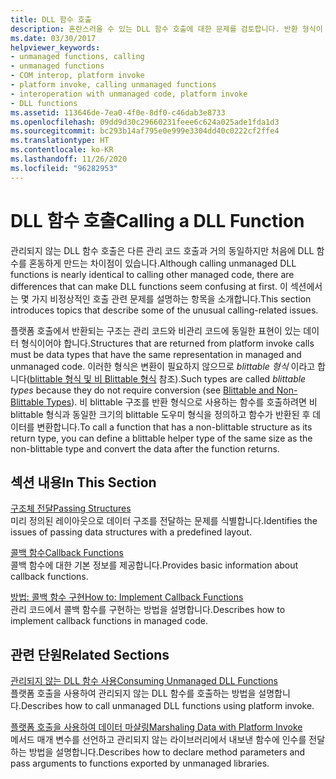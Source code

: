 ```yaml
---
title: DLL 함수 호출
description: 혼란스러울 수 있는 DLL 함수 호출에 대한 문제를 검토합니다. 반환 형식이 blittable인지 여부에 따라 함수 호출 프로세스가 다릅니다.
ms.date: 03/30/2017
helpviewer_keywords:
- unmanaged functions, calling
- unmanaged functions
- COM interop, platform invoke
- platform invoke, calling unmanaged functions
- interoperation with unmanaged code, platform invoke
- DLL functions
ms.assetid: 113646de-7ea0-4f0e-8df0-c46dab3e8733
ms.openlocfilehash: 09dd9d30c29660231feee6c624a025ade1fda1d3
ms.sourcegitcommit: bc293b14af795e0e999e3304dd40c0222cf2ffe4
ms.translationtype: HT
ms.contentlocale: ko-KR
ms.lasthandoff: 11/26/2020
ms.locfileid: "96282953"
---
```

# <a name="calling-a-dll-function"></a><span data-ttu-id="2cd8d-104">DLL 함수 호출</span><span class="sxs-lookup"><span data-stu-id="2cd8d-104">Calling a DLL Function</span></span>

<span data-ttu-id="2cd8d-105">관리되지 않는 DLL 함수 호출은 다른 관리 코드 호출과 거의 동일하지만 처음에 DLL 함수를 혼동하게 만드는 차이점이 있습니다.</span><span class="sxs-lookup"><span data-stu-id="2cd8d-105">Although calling unmanaged DLL functions is nearly identical to calling other managed code, there are differences that can make DLL functions seem confusing at first.</span></span> <span data-ttu-id="2cd8d-106">이 섹션에서는 몇 가지 비정상적인 호출 관련 문제를 설명하는 항목을 소개합니다.</span><span class="sxs-lookup"><span data-stu-id="2cd8d-106">This section introduces topics that describe some of the unusual calling-related issues.</span></span>  
  
 <span data-ttu-id="2cd8d-107">플랫폼 호출에서 반환되는 구조는 관리 코드와 비관리 코드에 동일한 표현이 있는 데이터 형식이어야 합니다.</span><span class="sxs-lookup"><span data-stu-id="2cd8d-107">Structures that are returned from platform invoke calls must be data types that have the same representation in managed and unmanaged code.</span></span> <span data-ttu-id="2cd8d-108">이러한 형식은 변환이 필요하지 않으므로 *blittable 형식* 이라고 합니다([blittable 형식 및 비 Blittable 형식](blittable-and-non-blittable-types.md) 참조).</span><span class="sxs-lookup"><span data-stu-id="2cd8d-108">Such types are called *blittable types* because they do not require conversion (see [Blittable and Non-Blittable Types](blittable-and-non-blittable-types.md)).</span></span> <span data-ttu-id="2cd8d-109">비 blittable 구조를 반환 형식으로 사용하는 함수를 호출하려면 비 blittable 형식과 동일한 크기의 blittable 도우미 형식을 정의하고 함수가 반환된 후 데이터를 변환합니다.</span><span class="sxs-lookup"><span data-stu-id="2cd8d-109">To call a function that has a non-blittable structure as its return type, you can define a blittable helper type of the same size as the non-blittable type and convert the data after the function returns.</span></span>  
  
## <a name="in-this-section"></a><span data-ttu-id="2cd8d-110">섹션 내용</span><span class="sxs-lookup"><span data-stu-id="2cd8d-110">In This Section</span></span>  

 [<span data-ttu-id="2cd8d-111">구조체 전달</span><span class="sxs-lookup"><span data-stu-id="2cd8d-111">Passing Structures</span></span>](passing-structures.md)  
 <span data-ttu-id="2cd8d-112">미리 정의된 레이아웃으로 데이터 구조를 전달하는 문제를 식별합니다.</span><span class="sxs-lookup"><span data-stu-id="2cd8d-112">Identifies the issues of passing data structures with a predefined layout.</span></span>  
  
 [<span data-ttu-id="2cd8d-113">콜백 함수</span><span class="sxs-lookup"><span data-stu-id="2cd8d-113">Callback Functions</span></span>](callback-functions.md)  
 <span data-ttu-id="2cd8d-114">콜백 함수에 대한 기본 정보를 제공합니다.</span><span class="sxs-lookup"><span data-stu-id="2cd8d-114">Provides basic information about callback functions.</span></span>  
  
 [<span data-ttu-id="2cd8d-115">방법: 콜백 함수 구현</span><span class="sxs-lookup"><span data-stu-id="2cd8d-115">How to: Implement Callback Functions</span></span>](how-to-implement-callback-functions.md)  
 <span data-ttu-id="2cd8d-116">관리 코드에서 콜백 함수를 구현하는 방법을 설명합니다.</span><span class="sxs-lookup"><span data-stu-id="2cd8d-116">Describes how to implement callback functions in managed code.</span></span>  
  
## <a name="related-sections"></a><span data-ttu-id="2cd8d-117">관련 단원</span><span class="sxs-lookup"><span data-stu-id="2cd8d-117">Related Sections</span></span>  

 [<span data-ttu-id="2cd8d-118">관리되지 않는 DLL 함수 사용</span><span class="sxs-lookup"><span data-stu-id="2cd8d-118">Consuming Unmanaged DLL Functions</span></span>](consuming-unmanaged-dll-functions.md)  
 <span data-ttu-id="2cd8d-119">플랫폼 호출을 사용하여 관리되지 않는 DLL 함수를 호출하는 방법을 설명합니다.</span><span class="sxs-lookup"><span data-stu-id="2cd8d-119">Describes how to call unmanaged DLL functions using platform invoke.</span></span>  
  
 [<span data-ttu-id="2cd8d-120">플랫폼 호출을 사용하여 데이터 마샬링</span><span class="sxs-lookup"><span data-stu-id="2cd8d-120">Marshaling Data with Platform Invoke</span></span>](marshaling-data-with-platform-invoke.md)  
 <span data-ttu-id="2cd8d-121">메서드 매개 변수를 선언하고 관리되지 않는 라이브러리에서 내보낸 함수에 인수를 전달하는 방법을 설명합니다.</span><span class="sxs-lookup"><span data-stu-id="2cd8d-121">Describes how to declare method parameters and pass arguments to functions exported by unmanaged libraries.</span></span>
